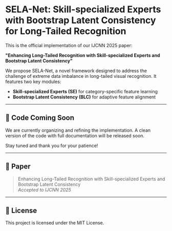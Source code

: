 # SELA-Net: Skill-specialized Experts with Bootstrap Latent Consistency for Long-Tailed Recognition

This is the official implementation of our IJCNN 2025 paper:

**"Enhancing Long-Tailed Recognition with Skill-specialized Experts and Bootstrap Latent Consistency"**

We propose SELA-Net, a novel framework designed to address the challenge of extreme data imbalance in long-tailed visual recognition. It features two key modules:
- **Skill-specialized Experts (SE)** for category-specific feature learning
- **Bootstrap Latent Consistency (BLC)** for adaptive feature alignment

---

## 🚧 Code Coming Soon

We are currently organizing and refining the implementation. A clean version of the code with full documentation will be released soon.

Stay tuned and thank you for your patience!

---

## 📄 Paper

> Enhancing Long-Tailed Recognition with Skill-specialized Experts and Bootstrap Latent Consistency  
> *Accepted to IJCNN 2025*

---

## 📄 License

This project is licensed under the MIT License.

